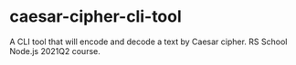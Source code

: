 # caesar-cipher-cli-tool
A CLI tool that will encode and decode a text by Caesar cipher. RS School Node.js 2021Q2 course.
